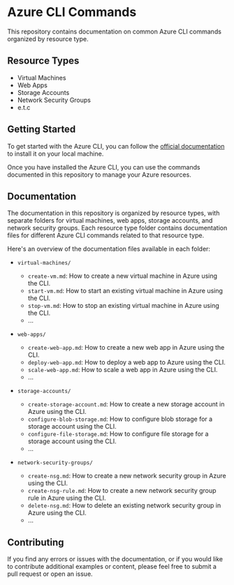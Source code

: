 

# Azure CLI Commands

This repository contains documentation on common Azure CLI commands organized by resource type.

## Resource Types

- Virtual Machines
- Web Apps
- Storage Accounts
- Network Security Groups
- e.t.c

## Getting Started

To get started with the Azure CLI, you can follow the [official documentation](https://docs.microsoft.com/en-us/cli/azure/install-azure-cli) to install it on your local machine.

Once you have installed the Azure CLI, you can use the commands documented in this repository to manage your Azure resources.

## Documentation

The documentation in this repository is organized by resource types, with separate folders for virtual machines, web apps, storage accounts, and network security groups. Each resource type folder contains documentation files for different Azure CLI commands related to that resource type.

Here's an overview of the documentation files available in each folder:

- `virtual-machines/`
  - `create-vm.md`: How to create a new virtual machine in Azure using the CLI.
  - `start-vm.md`: How to start an existing virtual machine in Azure using the CLI.
  - `stop-vm.md`: How to stop an existing virtual machine in Azure using the CLI.
  - ...

- `web-apps/`
  - `create-web-app.md`: How to create a new web app in Azure using the CLI.
  - `deploy-web-app.md`: How to deploy a web app to Azure using the CLI.
  - `scale-web-app.md`: How to scale a web app in Azure using the CLI.
  - ...

- `storage-accounts/`
  - `create-storage-account.md`: How to create a new storage account in Azure using the CLI.
  - `configure-blob-storage.md`: How to configure blob storage for a storage account using the CLI.
  - `configure-file-storage.md`: How to configure file storage for a storage account using the CLI.
  - ...

- `network-security-groups/`
  - `create-nsg.md`: How to create a new network security group in Azure using the CLI.
  - `create-nsg-rule.md`: How to create a new network security group rule in Azure using the CLI.
  - `delete-nsg.md`: How to delete an existing network security group in Azure using the CLI.
  - ...

## Contributing

If you find any errors or issues with the documentation, or if you would like to contribute additional examples or content, please feel free to submit a pull request or open an issue.

